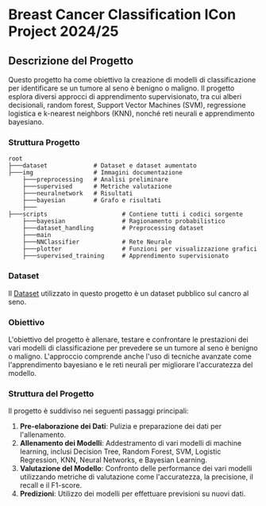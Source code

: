 # Breast Cancer Classification ICon Project 2024/25

## Descrizione del Progetto

Questo progetto ha come obiettivo la creazione di modelli di classificazione per identificare se un tumore al seno è benigno o maligno. Il progetto esplora diversi approcci di apprendimento supervisionato, tra cui alberi decisionali, random forest, Support Vector Machines (SVM), regressione logistica e k-nearest neighbors (KNN), nonché reti neurali e apprendimento bayesiano.

### Struttura Progetto
```plaintext
root
├───dataset             # Dataset e dataset aumentato
├───img                 # Immagini documentazione
    ├───preprocessing   # Analisi preliminare
    ├───supervised      # Metriche valutazione
    ├───neuralnetwork   # Risultati
    ├───bayesian        # Grafo e risultati
    ├───
├───scripts                     # Contiene tutti i codici sorgente
    ├───bayesian                # Ragionamento probabilistico
    ├───dataset_handling        # Preprocessing dataset
    ├───main
    ├───NNClassifier            # Rete Neurale
    ├───plotter                 # Funzioni per visualizzazione grafici
    ├───supervised_training     # Apprendimento supervisionato
```

### Dataset

Il [Dataset](https://www.kaggle.com/datasets/merishnasuwal/breast-cancer-prediction-dataset) utilizzato in questo progetto è un dataset pubblico sul cancro al seno.

### Obiettivo

L'obiettivo del progetto è allenare, testare e confrontare le prestazioni dei vari modelli di classificazione per prevedere se un tumore al seno è benigno o maligno. L'approccio comprende anche l'uso di tecniche avanzate come l'apprendimento bayesiano e le reti neurali per migliorare l'accuratezza del modello.

### Struttura del Progetto

Il progetto è suddiviso nei seguenti passaggi principali:

1. **Pre-elaborazione dei Dati**: Pulizia e preparazione dei dati per l'allenamento.
2. **Allenamento dei Modelli**: Addestramento di vari modelli di machine learning, inclusi Decision Tree, Random Forest, SVM, Logistic Regression, KNN, Neural Networks, e Bayesian Learning.
3. **Valutazione del Modello**: Confronto delle performance dei vari modelli utilizzando metriche di valutazione come l'accuratezza, la precisione, il recall e il F1-score.
4. **Predizioni**: Utilizzo dei modelli per effettuare previsioni su nuovi dati.